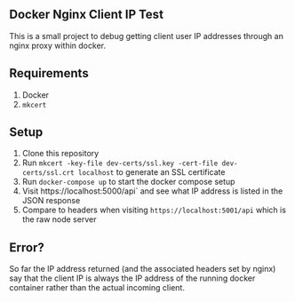 ## Docker Nginx Client IP Test

This is a small project to debug getting client user IP addresses through an nginx proxy within docker.

## Requirements

1. Docker
2. `mkcert`

## Setup

1. Clone this repository
2. Run `mkcert -key-file dev-certs/ssl.key -cert-file dev-certs/ssl.crt localhost` to generate an SSL certificate
3. Run `docker-compose up` to start the docker compose setup
4. Visit https://localhost:5000/api` and see what IP address is listed in the JSON response
5. Compare to headers when visiting `https://localhost:5001/api` which is the raw node server

## Error?

So far the IP address returned (and the associated headers set by nginx) say that the client IP is always the IP address of the running docker container rather than the actual incoming client.
